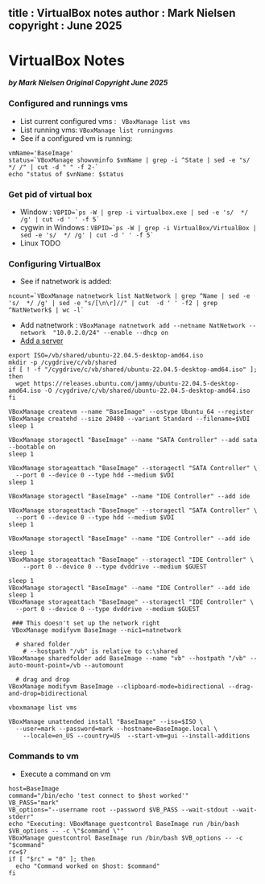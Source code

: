 title :  VirtualBox notes
author : Mark Nielsen
copyright : June 2025
---

VirtualBox Notes
==============================

_**by Mark Nielsen
Original Copyright June 2025**_

### Configured and runnings vms

* List current configured vms : ``` VBoxManage list vms``` 
* List running vms: ``` VBoxManage list runningvms ```
* See if a configured vm is running:
```
vmName='BaseImage'
status=`VBoxManage showvminfo $vmName | grep -i ^State | sed -e "s/  */ /" | cut -d " " -f 2-`
echo "status of $vnName: $status
```

### Get pid of virtual box
* Window : ``` VBPID=`ps -W | grep -i virtualbox.exe | sed -e 's/  */ /g' | cut -d ' ' -f 5`  ```
* cygwin in Windows : ``` VBPID=`ps -W | grep -i VirtualBox/VirtualBox | sed -e 's/  */ /g' | cut -d ' ' -f 5` ```
* Linux TODO

### Configuring VirtualBox
* See if natnetwork is added:
```
ncount=`VBoxManage natnetwork list NatNetwork | grep ^Name | sed -e 's/  */ /g' | sed -e "s/[\n\r]//" | cut  -d ' ' -f2 | grep ^NatNetwork$ | wc -l`
```
* Add natnetwork :
 ```VBoxManage natnetwork add --netname NatNetwork --network  "10.0.2.0/24" --enable --dhcp on ```
* [Add a server](https://raw.githubusercontent.com/vikingdata/articles/refs/heads/main/vm/Linux_db_vm_part1_files/create_base_vm.txt)
```
export ISO=/vb/shared/ubuntu-22.04.5-desktop-amd64.iso
mkdir -p /cygdrive/c/vb/shared
if [ ! -f "/cygdrive/c/vb/shared/ubuntu-22.04.5-desktop-amd64.iso" ]; then
  wget https://releases.ubuntu.com/jammy/ubuntu-22.04.5-desktop-amd64.iso -O /cygdrive/c/vb/shared/ubuntu-22.04.5-desktop-amd64.iso
fi

VBoxManage createvm --name "BaseImage" --ostype Ubuntu_64 --register
VBoxManage createhd --size 20480 --variant Standard --filename=$VDI
sleep 1

VBoxManage storagectl "BaseImage" --name "SATA Controller" --add sata --bootable on
sleep 1

VBoxManage storageattach "BaseImage" --storagectl "SATA Controller" \
  --port 0 --device 0 --type hdd --medium $VDI
sleep 1

VBoxManage storagectl "BaseImage" --name "IDE Controller" --add ide

VBoxManage storageattach "BaseImage" --storagectl "SATA Controller" \
  --port 0 --device 0 --type hdd --medium $VDI
sleep 1

VBoxManage storagectl "BaseImage" --name "IDE Controller" --add ide

sleep 1
VBoxManage storageattach "BaseImage" --storagectl "IDE Controller" \
    --port 0 --device 0 --type dvddrive --medium $GUEST

sleep 1
VBoxManage storagectl "BaseImage" --name "IDE Controller" --add ide
sleep 1
VBoxManage storageattach "BaseImage" --storagectl "IDE Controller" \
  --port 0 --device 0 --type dvddrive --medium $GUEST

 ### This doesn't set up the network right
 VBoxManage modifyvm BaseImage --nic1=natnetwork

  # shared folder
    # --hostpath "/vb" is relative to c:\shared
VBoxManage sharedfolder add BaseImage --name "vb" --hostpath "/vb" --auto-mount-point=/vb --automount

  # drag and drop
VBoxManage modifyvm BaseImage --clipboard-mode=bidirectional --drag-and-drop=bidirectional

vboxmanage list vms

VBoxManage unattended install "BaseImage" --iso=$ISO \
  --user=mark --password=mark --hostname=BaseImage.local \
    --locale=en_US --country=US  --start-vm=gui --install-additions
```


### Commands to vm
* Execute a command on vm

```
host=BaseImage
command="/bin/echo 'test connect to $host worked'"
VB_PASS="mark"
VB_options="--username root --password $VB_PASS --wait-stdout --wait-stderr"
echo "Executing: VBoxManage guestcontrol BaseImage run /bin/bash $VB_options -- -c \"$command \""
VBoxManage guestcontrol BaseImage run /bin/bash $VB_options -- -c "$command"
rc=$?
if [ "$rc" = "0" ]; then
  echo "Command worked on $host: $command"
fi 
		      
```

